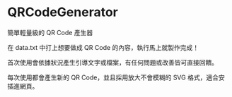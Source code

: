 # QRCodeGenerator
簡單輕量級的 QR Code 產生器

在 data.txt 中打上想要做成 QR Code 的內容，執行馬上就製作完成！

首次使用會依據狀況產生引導文字或檔案，有任何問題或改善皆可直接回饋。

每次使用都會產生新的 QR Code，並且採用放大不會模糊的 SVG 格式，適合安插進網頁。